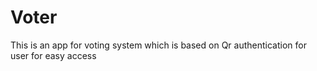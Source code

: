 # Voter
This is an app for voting system which is based on Qr authentication for user for easy access
